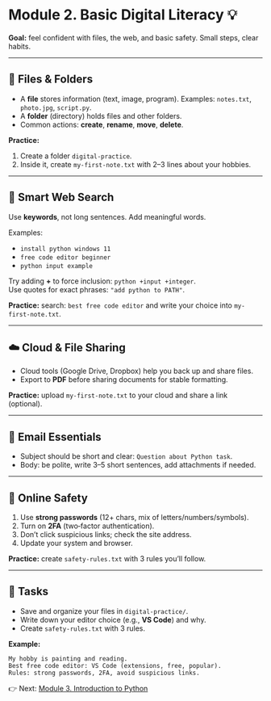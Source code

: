 # Module 2. Basic Digital Literacy 💡

**Goal:** feel confident with files, the web, and basic safety. Small steps, clear habits.

---

## 📂 Files & Folders
- A **file** stores information (text, image, program). Examples: `notes.txt`, `photo.jpg`, `script.py`.
- A **folder** (directory) holds files and other folders.
- Common actions: **create**, **rename**, **move**, **delete**.

**Practice:**
1. Create a folder `digital-practice`.
2. Inside it, create `my-first-note.txt` with 2–3 lines about your hobbies.

---

## 🔎 Smart Web Search
Use **keywords**, not long sentences. Add meaningful words.

Examples:
- `install python windows 11`
- `free code editor beginner`
- `python input example`

Try adding **+** to force inclusion: `python +input +integer`.  
Use quotes for exact phrases: `"add python to PATH"`.

**Practice:** search: `best free code editor` and write your choice into `my-first-note.txt`.

---

## ☁️ Cloud & File Sharing
- Cloud tools (Google Drive, Dropbox) help you back up and share files.
- Export to **PDF** before sharing documents for stable formatting.

**Practice:** upload `my-first-note.txt` to your cloud and share a link (optional).

---

## 📧 Email Essentials
- Subject should be short and clear: `Question about Python task`.
- Body: be polite, write 3–5 short sentences, add attachments if needed.

---

## 🔐 Online Safety
1. Use **strong passwords** (12+ chars, mix of letters/numbers/symbols).
2. Turn on **2FA** (two‑factor authentication).
3. Don’t click suspicious links; check the site address.
4. Update your system and browser.

**Practice:** create `safety-rules.txt` with 3 rules you’ll follow.

---

## 📝 Tasks
- Save and organize your files in `digital-practice/`.
- Write down your editor choice (e.g., **VS Code**) and why.
- Create `safety-rules.txt` with 3 rules.

**Example:**
```
My hobby is painting and reading.
Best free code editor: VS Code (extensions, free, popular).
Rules: strong passwords, 2FA, avoid suspicious links.
```

👉 Next: [Module 3. Introduction to Python](module-3-python.md)
